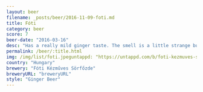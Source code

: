 ```yaml
---
layout: beer
filename: _posts/beer/2016-11-09-foti.md
title: Fóti
category: beer
score: 7
beer-date: "2016-03-16"
desc: "Has a really mild ginger taste. The smell is a little strange but the flavour really grows on you"
permalink: /beer/:title.html
img: /img/list/foti.jpeguntappd: "https://untappd.com/b/foti-kezmuves-sorfozde-narancsos-mezes-gyombersor/444408"
country: "Hungary"
brewery: "Fóti Kézműves Sörfőzde"
breweryURL: "breweryURL"
style: "Ginger Beer"
---
```

